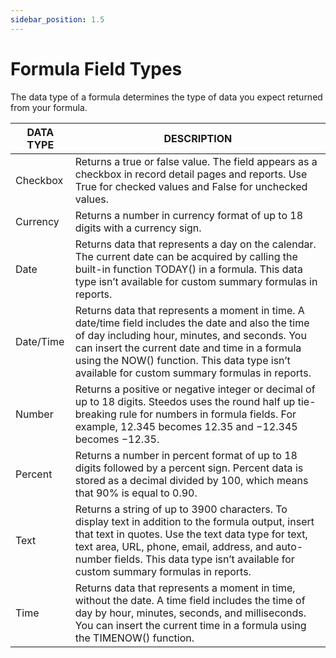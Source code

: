 ```yaml
---
sidebar_position: 1.5
---
```


# Formula Field Types

The data type of a formula determines the type of data you expect returned from your formula.


DATA TYPE | 	DESCRIPTION
-- | --
Checkbox|Returns a true or false value. The field appears as a checkbox in record detail pages and reports. Use True for checked values and False for unchecked values.
Currency|Returns a number in currency format of up to 18 digits with a currency sign.
Date|Returns data that represents a day on the calendar. The current date can be acquired by calling the built-in function TODAY() in a formula. This data type isn’t available for custom summary formulas in reports.
Date/Time|Returns data that represents a moment in time. A date/time field includes the date and also the time of day including hour, minutes, and seconds. You can insert the current date and time in a formula using the NOW() function. This data type isn’t available for custom summary formulas in reports.
Number|Returns a positive or negative integer or decimal of up to 18 digits. Steedos uses the round half up tie-breaking rule for numbers in formula fields. For example, 12.345 becomes 12.35 and −12.345 becomes −12.35.
Percent|Returns a number in percent format of up to 18 digits followed by a percent sign. Percent data is stored as a decimal divided by 100, which means that 90% is equal to 0.90.
Text|Returns a string of up to 3900 characters. To display text in addition to the formula output, insert that text in quotes. Use the text data type for text, text area, URL, phone, email, address, and auto-number fields. This data type isn’t available for custom summary formulas in reports.
Time|Returns data that represents a moment in time, without the date. A time field includes the time of day by hour, minutes, seconds, and milliseconds. You can insert the current time in a formula using the TIMENOW() function.
